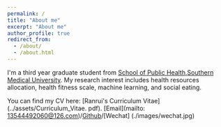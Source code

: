```yaml
---
permalink: /
title: "About me"
excerpt: "About me"
author_profile: true
redirect_from: 
  - /about/
  - /about.html
---
```


I'm a third year graduate student from [School of Public Health](http://portal.smu.edu.cn/gwxy/index.htm),[Southern Medical University](https://www.smu.edu.cn). My research interest includes health resources allocation, health fitness scale, machine learning, and social eating.

You can find my CV here: [Ranrui's Curriculum Vitae](../assets/Curriculum_Vitae. pdf).
[Email](mailto: 13544492060@126.com)/[Github](https://github.com/Ranrui99)/[Wechat]
(./images/wechat.jpg)

